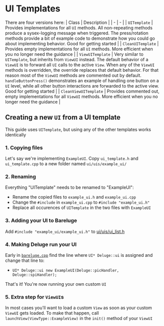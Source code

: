 # UI Templates
There are four versions here:
| Class | Description |
| - | - |
| `UITemplate` | Provides implementations for all `UI` methods. All non-repeating methods produce a sysex-logging message when triggered. The press/rotation methods provide a bit of example code to demonstrate how you could go about implementing behavior. Good for getting started |
| `CleanUITemplate` | Provides empty implementations for all `UI` methods. More efficient when you no longer need the guidance |
| `ViewUITemplate` | Very similar to `UITemplate`, but inherits from `ViewUI` instead. The default behavior of a `ViewUI` is to forward all `UI` calls to the active `View`. When any of the `ViewUI` methods is overridden, the override replaces that default behavior. For that reason most of the `ViewUI` methods are commented out by default. `handleButtonPress()` demonstrates an example of handling one button on a `UI` level, while all other button interactions are forwarded to the active view. Good for getting started |
| `CleanViewUITemplate` | Provides commented out, empty implementations for all `ViewUI` methods. More efficient when you no longer need the guidance |

## Creating a new `UI` from a UI template

This guide uses `UITemplate`, but using any of the other templates works identically

### 1. Copying files
Let's say we're implementing `ExampleUI`. Copy `ui_template.h` and `ui_template.cpp` to a new folder named `ui/uis/example_ui/`

### 2. Renaming
Everything "UITemplate" needs to be renamed to "ExampleUI":
- Rename the copied files to `example_ui.h` and `example_ui.cpp`
- Change the `#include` in `example_ui.cpp` to `#include "example_ui.h"`
- Replace all occurences of `UITemplate` in the two files with `ExampleUI`

### 3. Adding your UI to Bareluge
Add `#include "example_ui/example_ui.h"` to [ui/uis/ui_list.h](../ui_list.h)

### 4. Making Deluge run your UI
Early in [`bareluge.cpp`](../../../bareluge.cpp) find the line where `UI* Deluge::ui` is assigned and change that line to:
- `UI* Deluge::ui new ExampleUI(Deluge::picHandler, Deluge::spiHandler);`

That's it! You're now running your own custom `UI`

### 5. Extra step for `ViewUI`s
In most cases you'll want to load a custom `View` as soon as your custom `ViewUI` gets loaded. To make that happen, call `launchView(ViewType::ExampleView)` in the `init()` method of your `ViewUI`
